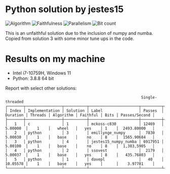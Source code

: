 ﻿# Python solution by jestes15

![Algorithm](https://img.shields.io/badge/Algorithm-base-green)
![Faithfulness](https://img.shields.io/badge/Faithful-yes-green)
![Parallelism](https://img.shields.io/badge/Parallel-no-green)
![Bit count](https://img.shields.io/badge/Bits-unknown-yellowgreen)

This is an unfaithful solution due to the inclusion of numpy and numba. Copied from solution 3 with some minor tune ups in the code.

# Results on my machine

 - Intel i7-10759H, Windows 11
 - Python: 3.8.8 64 bit


Report with select other solutions:
```
                                                            Single-threaded                                                             
┌───────┬────────────────┬──────────┬──────────────────────┬─────────┬──────────┬─────────┬───────────┬──────────┬──────┬───────────────┐
│ Index │ Implementation │ Solution │ Label                │ Passes  │ Duration │ Threads │ Algorithm │ Faithful │ Bits │ Passes/Second │
├───────┼────────────────┼──────────┼──────────────────────┼─────────┼──────────┼─────────┼───────────┼──────────┼──────┼───────────────┤
│   1   │ c              │ 1        │ mckoss-c830          │ 12469   │ 5.00000  │    1    │   wheel   │   yes    │ 1    │  2493.80000   │
│   2   │ python         │ 3        │ emillynge_numpy      │  7830   │ 5.00030  │    1    │   base    │    no    │ 8    │  1565.90684   │
│   3   │ python         │ 4        │ jestes15_numpy_numba │ 6917951 │ 5.00100  │    1    │   base    │    no    │ 8    │  1,383,5905   │
│   4   │ python         │ 2        │ ssovest              │  2179   │ 5.00037  │    1    │   base    │   yes    │ 8    │   435.76803   │
│   5   │ python         │ 1        │ davepl               │   40    │ 10.05578 │    1    │   base    │   yes    │      │    3.97781    │
└───────┴────────────────┴──────────┴──────────────────────┴─────────┴──────────┴─────────┴───────────┴──────────┴──────┴───────────────┘
```
